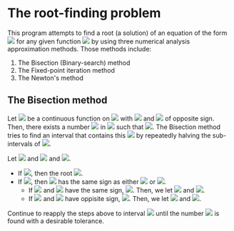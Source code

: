# The root-finding problem 

This program attempts to find a root (a solution) of an equation of the form
<img src="https://render.githubusercontent.com/render/math?math=f(x) = 0"> for any given function
<img src="https://render.githubusercontent.com/render/math?math=f">
by using three
numerical analysis approximation methods. Those methods include:

1. The Bisection (Binary-search) method
2. The Fixed-point iteration method
3. The Newton's method

## The Bisection method

Let <img src="https://render.githubusercontent.com/render/math?math=f"> be a continuous function on 
<img src="https://render.githubusercontent.com/render/math?math=[a, b]"> with 
<img src="https://render.githubusercontent.com/render/math?math=f(a)"> and 
<img src="https://render.githubusercontent.com/render/math?math=f(b)"> of opposite sign. Then, there exists a number
<img src="https://render.githubusercontent.com/render/math?math=p"> in 
<img src="https://render.githubusercontent.com/render/math?math=(a, b)"> such that
<img src="https://render.githubusercontent.com/render/math?math=f(p) = 0">. The Bisection method tries to find an
interval that contains this <img src="https://render.githubusercontent.com/render/math?math=p"> by repeatedly
halving the sub-intervals of <img src="https://render.githubusercontent.com/render/math?math=[a, b]">.

Let <img src="https://render.githubusercontent.com/render/math?math=a_1 = a"> and
<img src="https://render.githubusercontent.com/render/math?math=b_1 = b"> and
<img src="https://render.githubusercontent.com/render/math?math=p_1 = (a_1 %2B b_1)/2">.

- If <img src="https://render.githubusercontent.com/render/math?math=f(p_1) = 0">, then the root <img src="https://render.githubusercontent.com/render/math?math=p = p_1">.
- If <img src="https://render.githubusercontent.com/render/math?math=f(p_1) \neq 0">, then <img src="https://render.githubusercontent.com/render/math?math=f(p_1)"> has the same sign as either <img src="https://render.githubusercontent.com/render/math?math=f(a_1)"> or <img src="https://render.githubusercontent.com/render/math?math=f(b_1)">.
  - If <img src="https://render.githubusercontent.com/render/math?math=f(p_1)"> and <img src="https://render.githubusercontent.com/render/math?math=f(a_1)"> have the same sign, <img src="https://render.githubusercontent.com/render/math?math=p \in (p_1, b_1)">. Then, we let <img src="https://render.githubusercontent.com/render/math?math=a_2 = p_1"> and <img src="https://render.githubusercontent.com/render/math?math=b_2 = b_1">.
  - If <img src="https://render.githubusercontent.com/render/math?math=f(p_1)"> and <img src="https://render.githubusercontent.com/render/math?math=f(a_1)"> have oppisite sign, <img src="https://render.githubusercontent.com/render/math?math=p \in (a_1, p_1)">. Then, we let <img src="https://render.githubusercontent.com/render/math?math=a_2 = a_1"> and <img src="https://render.githubusercontent.com/render/math?math=b_2 = p_1">.

Continue to reapply the steps above to interval <img src="https://render.githubusercontent.com/render/math?math=[a_2, b_2]"> until the number <img src="https://render.githubusercontent.com/render/math?math=p">
is found with a desirable tolerance.
